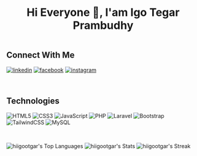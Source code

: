 <h1 align="center">Hi Everyone 👋, I'am Igo Tegar Prambudhy</h1>
<p align="center"><img src="https://komarev.com/ghpvc/?username=hiigootgar&style=flat-square&color=blue" alt=""/></p>

<p align="left">
<h2>Connect With Me </h2>
<p><a target="_blank" href="https://www.linkedin.com/in/igo-tegar-prambudhy" style="display: inline-block;"><img src="https://img.shields.io/badge/linkedin-logo?style=for-the-badge&logo=linkedin&logoColor=white&color=%230a77b6" alt="linkedin" /></a>
<a target="_blank" href="https://www.facebook.com/igonotfound" style="display: inline-block;"><img src="https://img.shields.io/badge/facebook-logo?style=for-the-badge&logo=facebook&logoColor=white&color=%230866ff" alt="facebook" /></a>
<a target="_blank" href="https://www.instagram.com/tgar_igohy" style="display: inline-block;"><img src="https://img.shields.io/badge/instagram-logo?style=for-the-badge&logo=instagram&logoColor=white&color=%23F35369" alt="instagram" /></a></p>
</p>

<br/>  
<h2>Technologies </h2>

![HTML5](https://img.shields.io/badge/html5-%23E34F26.svg?style=for-the-badge&logo=html5&logoColor=white) ![CSS3](https://img.shields.io/badge/css3-%231572B6.svg?style=for-the-badge&logo=css3&logoColor=white) ![JavaScript](https://img.shields.io/badge/javascript-%23323330.svg?style=for-the-badge&logo=javascript&logoColor=%23F7DF1E) ![PHP](https://img.shields.io/badge/php-%23777BB4.svg?style=for-the-badge&logo=php&logoColor=white) ![Laravel](https://img.shields.io/badge/laravel-%23FF2D20.svg?style=for-the-badge&logo=laravel&logoColor=white) ![Bootstrap](https://img.shields.io/badge/bootstrap-%238511FA.svg?style=for-the-badge&logo=bootstrap&logoColor=white) ![TailwindCSS](https://img.shields.io/badge/tailwindcss-%2338B2AC.svg?style=for-the-badge&logo=tailwind-css&logoColor=white) ![MySQL](https://img.shields.io/badge/mysql-4479A1.svg?style=for-the-badge&logo=mysql&logoColor=white) 

<br/>  

![hiigootgar's Top Languages](https://github-readme-stats.vercel.app/api/top-langs/?username=hiigootgar&theme=algolia&show_icons=true&hide_border=true&layout=compact)
![hiigootgar's Stats](https://github-readme-stats.vercel.app/api?username=hiigootgar&theme=algolia&show_icons=true&hide_border=true&count_private=true)
![hiigootgar's Streak](https://github-readme-streak-stats.herokuapp.com/?user=hiigootgar&theme=algolia&hide_border=true)



